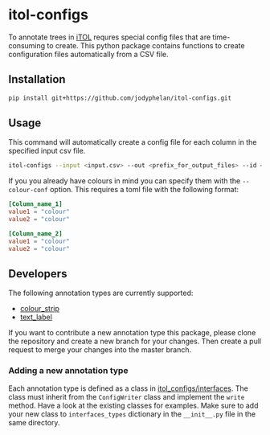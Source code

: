 # itol-configs

To annotate trees in [iTOL](https://itol.embl.de/) requres special config files that are time-consuming to create.
This python package contains functions to create configuration files automatically from a CSV file.

## Installation

```bash
pip install git+https://github.com/jodyphelan/itol-configs.git
```

## Usage

This command will automatically create a config file for each column in the specified input csv file.

```bash
itol-configs --input <input.csv> --out <prefix_for_output_files> --id <id_column> --type <annotation_type>
```

If you you already have colours in mind you can specify them with the `--colour-conf` option. This requires a toml file with the following format:

```toml
[Column_name_1]
value1 = "colour"
value2 = "colour"

[Column_name_2]
value1 = "colour"
value2 = "colour"
```

## Developers

The following annotation types are currently supported:

- [colour_strip](https://itol.embl.de/help.cgi#strip)
- [text_label](https://itol.embl.de/help.cgi#textlabels)

If you want to contribute a new annotation type this package, please clone the repository and create a new branch for your changes. Then create a pull request to merge your changes into the master branch.

### Adding a new annotation type

Each annotation type is defined as a class in [itol_configs/interfaces](https://github.com/jodyphelan/itol-configs/tree/main/itol_configs/interfaces). The class must inherit from the `ConfigWriter` class and implement the `write` method. Have a look at the existing classes for examples. Make sure to add your new class to `interfaces_types` dictionary in the `__init__.py` file in the same directory.